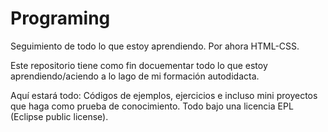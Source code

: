 # Programing
Seguimiento de todo lo que estoy aprendiendo. Por ahora HTML-CSS.

Este repositorio tiene como fin docuementar todo lo que estoy aprendiendo/aciendo a lo lago de mi formación autodidacta.

Aquí estará todo: Códigos de ejemplos, ejercicios e incluso mini proyectos que haga como prueba de conocimiento. Todo bajo una licencia EPL (Eclipse public license).
